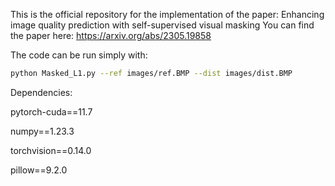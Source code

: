 This is the official repository for the implementation of the paper: Enhancing image quality prediction with self-supervised visual masking
You can find the paper here: https://arxiv.org/abs/2305.19858

The code can be run simply with:
```bash
python Masked_L1.py --ref images/ref.BMP --dist images/dist.BMP
```

Dependencies:

pytorch-cuda==11.7

numpy==1.23.3

torchvision==0.14.0

pillow==9.2.0
